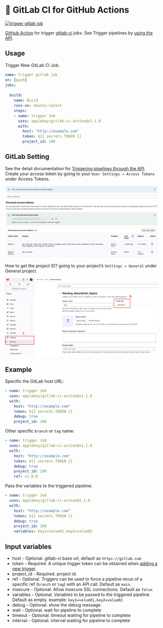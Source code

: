 # 🚀 GitLab CI for GitHub Actions

[![trigger gitlab job](https://github.com/appleboy/gitlab-ci-action/actions/workflows/ci.yml/badge.svg)](https://github.com/appleboy/gitlab-ci-action/actions/workflows/ci.yml)

[GitHub Action](https://github.com/features/actions) for trigger [gitlab-ci](https://about.gitlab.com/gitlab-ci) jobs. See Trigger pipelines by [using the API](https://docs.gitlab.com/ee/ci/triggers/index.html).

## Usage

Trigger New GitLab CI Job.

```yml
name: trigger gitlab job
on: [push]
jobs:

  build:
    name: Build
    runs-on: ubuntu-latest
    steps:
    - name: trigger Job
      uses: appleboy/gitlab-ci-action@v1.1.0
      with:
        host: "http://example.com"
        token: ${{ secrets.TOKEN }}
        project_id: 100

```

## GitLab Setting

See the detail documentation for [Triggering pipelines through the API](https://docs.gitlab.com/ee/ci/triggers/). Create your access token by going to your `User Settings ➔ Access Tokens` under Access Tokens.

![token](./images/user_token.png)

How to get the project ID? going to your project’s `Settings ➔ General` under General project.

![projectID](./images/setting.png)

## Example

Specific the GitLab host URL:

```yml
- name: trigger Job
  uses: appleboy/gitlab-ci-action@v1.1.0
  with:
    host: "http://example.com"
    token: ${{ secrets.TOKEN }}
    debug: true
    project_id: 100
```

Other specific `branch` or `tag` name:

```yml
- name: trigger Job
  uses: appleboy/gitlab-ci-action@v1.1.0
  with:
    host: "http://example.com"
    token: ${{ secrets.TOKEN }}
    debug: true
    project_id: 100
    ref: v1.0.0
```

Pass the variables to the triggered pipeline:

```yml
- name: trigger Job
  uses: appleboy/gitlab-ci-action@1.1.0
  with:
    host: "http://example.com"
    token: ${{ secrets.TOKEN }}
    debug: true
    project_id: 100
    variables: key1=value01,key2=value02
```

## Input variables

* host - Optional. gitlab-ci base url, default as `https://gitlab.com`
* token - Required. A unique trigger token can be obtained when [adding a new trigger](https://docs.gitlab.com/ee/ci/triggers/index.html).
* project_id - Required. project id.
* ref - Optional. Triggers can be used to force a pipeline rerun of a specific ref (`branch` or `tag`) with an API call. Default as `main`.
* insecure - Optional. Allow insecure SSL connections. Default as `false`.
* variables - Optional. Variables to be passed to the triggered pipeline. Default as empty. example: `key1=value01,key2=value02`.
* debug - Optional. show the debug message.
* wait - Optional. wait for pipeline to complete
* timeout - Optional. timeout waiting for pipeline to complete
* interval - Optional. interval waiting for pipeline to complete
